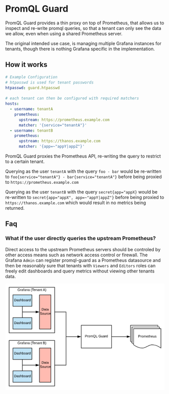 # PromQL Guard

PromQL Guard provides a thin proxy on top of Prometheus, that allows us to inspect and re-write promql queries, so that a tenant can only see the data we allow, even when using a shared Prometheus server.

The original intended use case, is managing multiple Grafana instances for tenants, though there is nothing Grafana specific in the implementation.

## How it works

```yaml
# Example Configuration
# htpasswd is used for tenant passwords
htpasswd: guard.htpasswd

# each tenant can then be configured with required matchers
hosts:
  - username: tenantA
    prometheus:
      upstream: https://prometheus.example.com
      matcher: '{service="tenantA"}'
  - username: tenantB
    prometheus:
      upstream: https://thanos.example.com
      matcher: '{app=~"appY|appZ"}'
```

PromQL Guard proxies the Prometheus API, re-writing the query to restrict to a certain tenant.

Querying as the user `tenantA` with the query `foo - bar` would be re-written to `foo{service="tenantA"} - bar{service="tenantA"}` before being proxied to `https://prometheus.example.com`

Querying as the user `tenantB` with the query `secret{app="appX}` would be re-written to `secret{app="appX", app=~"appY|appZ"}` before being proxied to `https://thanos.example.com` which would result in no metrics being returned.

## Faq

### What if the user directly queries the upstream Prometheus?

Direct access to the upstream Prometheus servers should be controled by other access means such as network access control or firewall. The Grafana `Admin` can register promql-guard as a Prometheus datasource and then be reasonably sure that tenants with `Viewers` and `Editors` roles can freely edit dashboards and query metrics without viewing other tenants data.

![overview](docs/overview.png)
